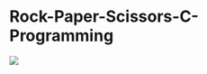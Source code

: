 # Rock-Paper-Scissors-C-Programming

![](https://visitor-badge.laobi.icu/badge?page_id=yashchinchole/Rock-Paper-Scissors)
